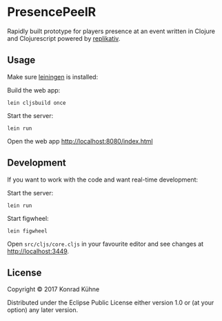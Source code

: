 
# PresencePeelR

Rapidly built prototype for players presence at an event written in Clojure and Clojurescript powered by [replikativ](http://replikativ.io).


## Usage
Make sure [leiningen](https://leiningen.org/) is installed:

Build the web app:
```
lein cljsbuild once
```

Start the server:
```
lein run
```

Open the web app [http://localhost:8080/index.html](http://localhost:8080/index.html)

## Development

If you want to work with the code and want real-time development:

Start the server:
```
lein run
```

Start figwheel:
```
lein figwheel
```

Open `src/cljs/core.cljs` in your favourite editor and see changes at [http://localhost:3449](http://localhost:3449).

## License

Copyright © 2017 Konrad Kühne

Distributed under the Eclipse Public License either version 1.0 or (at
your option) any later version.
